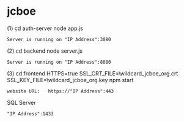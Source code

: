 # jcboe

(1) cd auth-server
    node app.js

    Server is running on "IP Address":3080

(2) cd backend
    node server.js

    Server is running on "IP Address":8080

(3) cd frontend
    HTTPS=true SSL_CRT_FILE=\wildcard_jcboe_org.crt SSL_KEY_FILE=\wildcard_jcboe_org.key npm start

    website URL:   https://"IP Address":443

SQL Server

    "IP Address":1433
    
